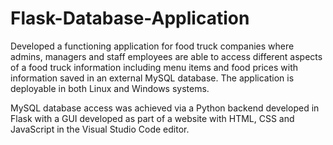 # Flask-Database-Application

Developed a functioning application for food truck companies where admins, managers and staff employees are able to access different aspects of a food truck information including menu items and food prices with information saved in an external MySQL database. The application is deployable in both Linux and Windows systems.

MySQL database access was achieved via a Python backend developed in Flask with a GUI developed as part of a website with HTML, CSS and JavaScript in the Visual Studio Code editor.
